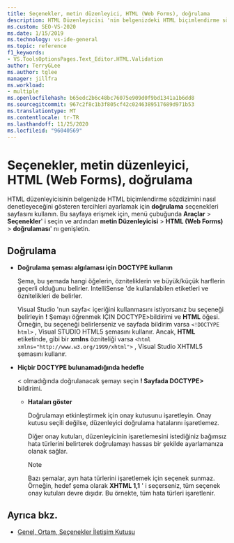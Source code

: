```yaml
---
title: Seçenekler, metin düzenleyici, HTML (Web Forms), doğrulama
description: HTML Düzenleyicisi 'nin belgenizdeki HTML biçimlendirme sözdizimini nasıl denetlediğini gösteren tercihleri ayarlamak için HTML bölümünde doğrulama sayfasını nasıl kullanacağınızı öğrenin.
ms.custom: SEO-VS-2020
ms.date: 1/15/2019
ms.technology: vs-ide-general
ms.topic: reference
f1_keywords:
- VS.ToolsOptionsPages.Text_Editor.HTML.Validation
author: TerryGLee
ms.author: tglee
manager: jillfra
ms.workload:
- multiple
ms.openlocfilehash: b65edc2b6c48bc76075e909d0f9bd1341a1b6dd8
ms.sourcegitcommit: 967c2f8c1b3f805cf42c0246389517689d971b53
ms.translationtype: MT
ms.contentlocale: tr-TR
ms.lasthandoff: 11/25/2020
ms.locfileid: "96040569"
---
```

# <a name="options-text-editor-html-web-forms-validation"></a>Seçenekler, metin düzenleyici, HTML (Web Forms), doğrulama

HTML düzenleyicisinin belgenizde HTML biçimlendirme sözdizimini nasıl denetleyeceğini gösteren tercihleri ayarlamak için **doğrulama** seçenekleri sayfasını kullanın. Bu sayfaya erişmek için, menü çubuğunda **Araçlar**  >  **Seçenekler**' i seçin ve ardından **metin Düzenleyicisi**  >  **HTML (Web Forms)**  >  **doğrulaması**' nı genişletin.

## <a name="validation"></a>Doğrulama

- **Doğrulama şeması algılaması için DOCTYPE kullanın**

   Şema, bu şemada hangi öğelerin, özniteliklerin ve büyük/küçük harflerin geçerli olduğunu belirler. IntelliSense 'de kullanılabilen etiketleri ve öznitelikleri de belirler.

   Visual Studio 'nun sayfa< içeriğini kullanmasını istiyorsanız bu seçeneği belirleyin **!** Şemayı öğrenmek IÇIN DOCTYPE>bildirimi ve **HTML** öğesi. Örneğin, bu seçeneği belirlerseniz ve sayfada bildirim varsa `<!DOCTYPE html>` , Visual STUDIO HTML5 şemasını kullanır. Ancak, **HTML** etiketinde, gibi bir **xmlns** özniteliği varsa `<html xmlns="http://www.w3.org/1999/xhtml">` , Visual Studio XHTML5 şemasını kullanır.

- **Hiçbir DOCTYPE bulunamadığında hedefle**

   < olmadığında doğrulanacak şemayı seçin **! Sayfada DOCTYPE>** bildirimi.

  - **Hataları göster**

     Doğrulamayı etkinleştirmek için onay kutusunu işaretleyin. Onay kutusu seçili değilse, düzenleyici doğrulama hatalarını işaretlemez.

     Diğer onay kutuları, düzenleyicinin işaretlemesini istediğiniz bağımsız hata türlerini belirterek doğrulamayı hassas bir şekilde ayarlamanıza olanak sağlar.

     > [!NOTE]
     > Bazı şemalar, ayrı hata türlerini işaretlemek için seçenek sunmaz. Örneğin, hedef şema olarak **XHTML 1,1** ' i seçerseniz, tüm seçenek onay kutuları devre dışıdır. Bu örnekte, tüm hata türleri işaretlenir.

## <a name="see-also"></a>Ayrıca bkz.

- [Genel, Ortam, Seçenekler İletişim Kutusu](../../ide/reference/general-environment-options-dialog-box.md)

